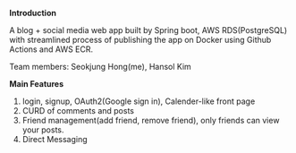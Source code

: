 **Introduction**

A blog + social media web app built by Spring boot, AWS RDS(PostgreSQL) with streamlined process of publishing the app on Docker using Github Actions and AWS ECR.

Team members: Seokjung  Hong(me), Hansol Kim

**Main Features**

1. login, signup, OAuth2(Google sign in), Calender-like front page
2. CURD of comments and posts
3. Friend management(add friend, remove friend), only friends can view your posts.
4. Direct Messaging


